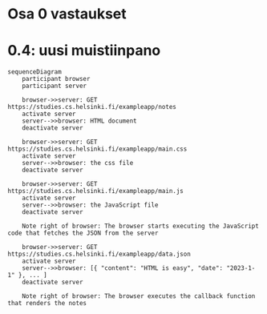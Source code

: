 # Osa 0 vastaukset


# 0.4: uusi muistiinpano

    sequenceDiagram
        participant browser
        participant server

        browser->>server: GET https://studies.cs.helsinki.fi/exampleapp/notes
        activate server
        server-->>browser: HTML document
        deactivate server

        browser->>server: GET https://studies.cs.helsinki.fi/exampleapp/main.css
        activate server
        server-->>browser: the css file
        deactivate server

        browser->>server: GET https://studies.cs.helsinki.fi/exampleapp/main.js
        activate server
        server-->>browser: the JavaScript file
        deactivate server

        Note right of browser: The browser starts executing the JavaScript code that fetches the JSON from the server

        browser->>server: GET https://studies.cs.helsinki.fi/exampleapp/data.json
        activate server
        server-->>browser: [{ "content": "HTML is easy", "date": "2023-1-1" }, ... ]
        deactivate server    

        Note right of browser: The browser executes the callback function that renders the notes 
